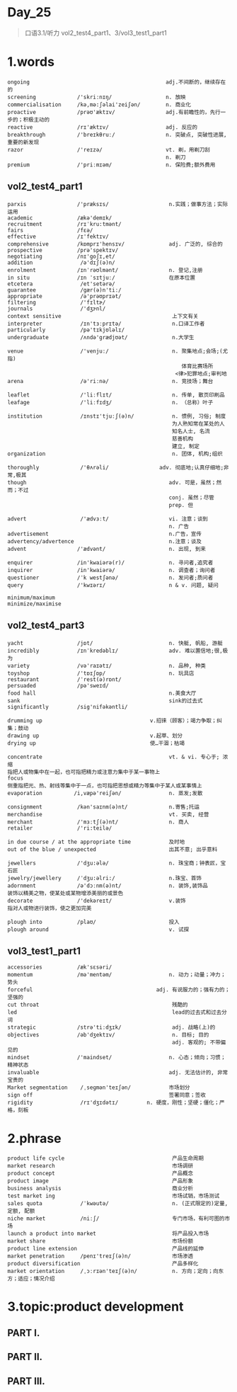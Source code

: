 # Day_25
> 口语3.1/听力 vol2_test4_part1、3/vol3_test1_part1

# 1.words
    ongoing                                           adj.不间断的，继续存在的
    screening             /'skriːnɪŋ/                 n. 放映
    commercialisation     /kə,mə:ʃəlai'zeiʃən/        n. 商业化 
    proactive             /prəʊ'æktɪv/                adj.有前瞻性的，先行一步的；积极主动的 
    reactive              /rɪ'æktɪv/                  adj. 反应的
    breakthrough          /'breɪkθruː/                n. 突破点, 突破性进展, 重要的新发现
    razor                 /'reɪzə/                    vt. 剃，用剃刀刮
                                                      n. 剃刀
    premium               /'priːmɪəm/                 n. 保险费;额外费用
    
    
## vol2_test4_part1
    parxis                /'præksɪs/                   n.实践；做事方法；实际运用
    academic              /ækə'demɪk/
    recruitment           /rɪˈkru:tmənt/
    fairs                 /fεə/
    effective             /ɪ'fektɪv/
    comprehensive         /kɒmprɪ'hensɪv/              adj. 广泛的, 综合的
    prospective           /prə'spektɪv/
    negotiating           /nɪ'goʃɪ,et/
    addition               /ə'dɪʃ(ə)n/
    enrolment             /ɪnˈrəʊlmənt/                n. 登记,注册
    in situ               /ɪn ˈsɪtjuː/                 在原本位置
    etcetera               /et'setərə/
    guarantee              /gær(ə)n'tiː/
    appropriate            /ə'prəʊprɪət/
    filtering              /'fɪltɚ/
    journals               /'dʒɝnl/
    context sensitive                                   上下文有关
    interpreter            /ɪn'tɜːprɪtə/                n.口译工作者
    particularly           /pə'tɪkjʊləlɪ/
    undergraduate          /ʌndə'grædjʊət/              n.大学生

    venue                  /'venjuː/                    n. 聚集地点;会场;(尤指)
                                                           体育比赛场所
                                                         <律>犯罪地点;审判地
    arena                  /ə'riːnə/                    n. 竞技场；舞台

    leaflet                /'liːflɪt/                   n. 传单, 散页印刷品
    leafage                /'liːfɪdʒ/                   n. （总称）叶子

    institution            /ɪnstɪ'tjuːʃ(ə)n/            n. 惯例, 习俗; 制度
                                                        为人熟知常在某处的人
                                                        知名人士, 名流
                                                        慈善机构
                                                        建立, 制定
    organization                                        n. 团体, 机构;组织

    thoroughly             /'θʌrəli/                adv. 彻底地;认真仔细地;非常,极其
    though                                             adv. 可是，虽然；然而；不过
                                                       conj. 虽然；尽管
                                                       prep. 但

    advert                 /'ædvɜːt/                   vi. 注意；谈到
                                                       n. 广告
    advertisement                                      n.广告，宣传
    advertency/advertence                              n.注意；谈及
    advent                /'ædvənt/                    n. 出现, 到来

    enquirer              /in'kwaiərə(r)/              n. 寻问者,追究者
    inquirer              /in'kwaiərə/                 n. 调查者；询问者
    questioner            /ˈk westʃənə/                n. 发问者;质问者
    query                 /'kwɪərɪ/                    n & v. 问题, 疑问
  
    minimum/maximum       
    minimize/maximise

## vol2_test4_part3
    yacht                 /jɒt/                        n. 快艇, 帆船, 游艇
    incredibly            /ɪnˈkredəblɪ/                adv. 难以置信地;很,极为
    variety               /və'raɪətɪ/                  n. 品种, 种类
    toyshop               /'tɒɪʃɒp/                    n. 玩具店
    restaurant            /ˈrest(ə)rɒnt/
    persuaded             /pə'sweɪd/
    food hall                                          n.美食大厅
    sank                                               sink的过去式
    significantly         /sig'nifəkəntli/

    drumming up                                  v.招徕（顾客）；竭力争取；纠集；鼓动
    drawing up                                   v.起草、划分
    drying up                                    使…干涸；枯竭

    concentrate                                        vt. & vi. 专心于; 浓缩
    指把人或物集中在一起，也可指把精力或注意力集中于某一事物上
    focus
    侧重指把光、热、射线等集中于一点，也可指把思想或精力等集中于某人或某事情上
    evaporation          /i,væpə'reiʃən/               n. 蒸发;发散

    consignment           /kən'saɪnm(ə)nt/             n.寄售;托运
    merchandise                                        vt. 买卖, 经营
    merchant              /'mɜːtʃ(ə)nt/                n. 商人
    retailer              /'ri:teilə/

    in due course / at the appropriate time            及时地
    out of the blue / unexpected                       出其不意; 出乎意料

    jewellers             /'dʒu:ələ/                   n. 珠宝商；钟表匠，宝石匠
    jewelry/jewellery     /ˈdʒu:əlri:/                 n.珠宝、首饰
    adornment             /ə'dɔːnm(ə)nt/               n. 装饰,装饰品
    装饰以精美之物，使某处或某物增添美丽的或景色
    decorate              /'dekəreɪt/                  v.装饰
    指对人或物进行装饰，使之更加完美

    plough into           /plaʊ/                       投入
    plough around                                      v. 试探

## vol3_test1_part1
    accessories           /æk'sɛsəri/
    momentum              /mə'mentəm/                  n. 动力；动量；冲力；势头
    forceful                                       adj. 有说服力的；强有力的；坚强的
    cut throat                                          残酷的
    led                                                 lead的过去式和过去分词
    strategic             /strə'tiːdʒɪk/                adj. 战略(上)的
    objectives            /əb'dʒektɪv/                  n. 目标; 目的
                                                        adj. 客观的; 不带偏见的
    mindset               /'maindset/                  n. 心态；倾向；习惯；精神状态
    invaluable                                         adj. 无法估计的, 非常宝贵的
    Market segmentation    /ˌseɡmən'teɪʃən/            市场划分
    sign off                                           签署同意；签收
    rigidity               /rɪ'dʒɪdətɪ/         n. 硬度，刚性；坚硬；僵化；严格，刻板

# 2.phrase
    product life cycle                                  产品生命周期
    market research                                     市场调研
    product concept                                     产品概念
    product image                                       产品形象
    business analysis                                   商业分析
    test market ing                                     市场试销，市场测试
    sales quota            /ˈkwəutə/                    n. (正式限定的)定量, 定额, 配额
    niche market           /niːʃ/                       专门市场，有利可图的市场
    launch a product into market                        将产品投入市场
    market share                                        市场份额
    product line extension                              产品线的延伸
    market penetration     /penɪ'treɪʃ(ə)n/             市场渗透
    product diversification                             产品多样化
    market orientation     /ˌɔːrɪən'teɪʃ(ə)n/           n. 方向；定向；向东方；适应；情况介绍

# 3.topic:product development
## PART I.

## PART II.


## PART III.









